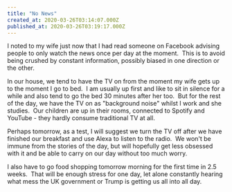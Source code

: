 ```yaml
---
title: "No News"
created_at: 2020-03-26T03:14:07.000Z
published_at: 2020-03-26T03:19:17.000Z
---
```

I noted to my wife just now that I had read someone on Facebook advising people to only watch the news once per day at the moment.  This is to avoid being crushed by constant information, possibly biased in one direction or the other.

In our house, we tend to have the TV on from the moment my wife gets up to the moment I go to bed.  I am usually up first and like to sit in silence for a while and also tend to go the bed 30 minutes after her too.  But for the rest of the day, we have the TV on as "background noise" whilst I work and she studies.  Our children are up in their rooms, connected to Spotify and YouTube - they hardly consume traditional TV at all.

Perhaps tomorrow, as a test, I will suggest we turn the TV off after we have finished our breakfast and use Alexa to listen to the radio.  We won't be immune from the stories of the day, but will hopefully get less obsessed with it and be able to carry on our day without too much worry.

I also have to go food shopping tomorrow morning for the first time in 2.5 weeks.  That will be enough stress for one day, let alone constantly hearing what mess the UK government or Trump is getting us all into all day.
